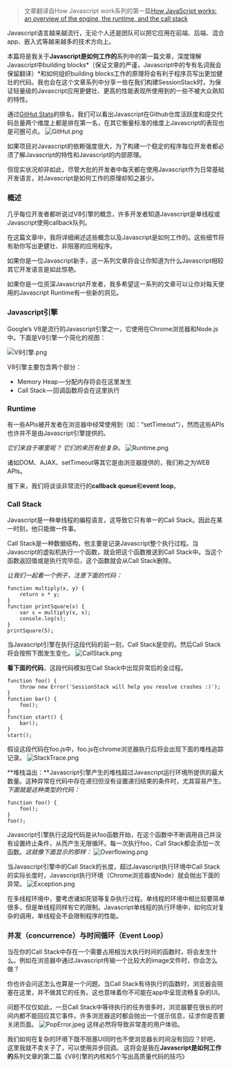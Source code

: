 >文章翻译自How Javascript work系列的第一篇[How JavaScript works: an overview of the engine, the runtime, and the call stack](https://blog.sessionstack.com/how-does-javascript-actually-work-part-1-b0bacc073cf)

Javascript语言越来越流行，无论个人还是团队可以把它应用在前端、后端、混合app、嵌入式等越来越多的技术方向上。

本篇将是我关于**Javascript是如何工作的**系列中的第一篇文章，深度理解Javascript中building blocks*（保证文章的严谨，Javascript中的专有名词我会保留翻译）*和如何组织building blocks工作的原理将会有利于程序员写出更加健壮的代码。我也会在这个文章系列中分享一些在我们构建SessionStack时，为保证轻量级的Javascript应用更健壮、更高的性能表现所使用到的一些不被大众熟知的特性。

通过[GitHut Stats](http://githut.info)的排名，我们可以看出Javascript在Github仓库活跃度和提交代码总量两个维度上都是排在第一名，在其它衡量标准的维度上Javascript的表现也是可圈可点。
![GitHut.png](https://upload-images.jianshu.io/upload_images/704770-31910f7a48ff14e8.png?imageMogr2/auto-orient/strip%7CimageView2/2/w/1240)

如果项目对Javascript的依赖强度很大，为了构建一个稳定的程序每位开发者都必须了解Javascript的特性和Javascript的内部原理。

但现实状况却非如此，尽管大批的开发者中每天都在使用Javascript作为日常基础开发语言，对Javascript是如何工作的原理却知之甚少。

### 概述
几乎每位开发者都听说过V8引擎的概念，许多开发者知道Javascript是单线程或Javascript使用callback队列。

在这篇文章中，我将详细阐述这些概念以及Javascript是如何工作的。这些细节将有助你写出更健壮、非阻塞的应用程序。

如果你是一位Javascript新手，这一系列文章将会让你知道为什么Javascript相较其它开发语言是如此惊艳。

如果你是一位资深Javascript开发者，我多希望这一系列的文章可以让你对每天使用的Javascript Runtime有一些新的洞见。

### Javascript引擎
 Google’s V8是流行的Javascript引擎之一，它使用在Chrome浏览器和Node.js中。下面是V8引擎一个简化的视图：

![V8引擎.png](https://upload-images.jianshu.io/upload_images/704770-05a9dc6ffe51f669.png?imageMogr2/auto-orient/strip%7CimageView2/2/w/1240)

V8引擎主要包含两个部分：
* Memory Heap — 分配内存将会在这里发生
* Call Stack — 回调函数将会在这里执行

### Runtime
有一些APIs被开发者在浏览器中经常使用到（如：“setTimeout”），然而这些APIs也许并不是由Javascript引擎提供的。

*它们来自于哪里呢？*
*它们的来历有些复杂。*
![Runtime.png](https://upload-images.jianshu.io/upload_images/704770-274c37d32c2791cd.png?imageMogr2/auto-orient/strip%7CimageView2/2/w/1240)

诸如DOM、AJAX、setTimeout等其它是由浏览器提供的，我们称之为WEB APIs。

接下来，我们将谈谈非常流行的**callback queue**和**event loop**。

### Call Stack
Javascript是一种单线程的编程语言，这导致它只有单一的Call Stack。因此在某一时刻，他只能做一件事。

Call Stack是一种数据结构，他主要是记录Javascript整个执行过程。当Javascript的虚拟机执行一个函数，就会把这个函数推送到Call Stack中。当这个函数返回值或是执行完毕后，这个函数就会从Call Stack删除。

*让我们一起看一个例子，注意下面的代码：*
```
function multiply(x, y) {
    return x * y;
}
function printSquare(x) {
    var s = multiply(x, x);
    console.log(s);
}
printSquare(5);
```
当Javascript引擎在执行这段代码的前一刻，Call Stack是空的。然后Call Stack将会按照下图发生变化。
![CallStack.png](https://upload-images.jianshu.io/upload_images/704770-c9e7af4528082633.png?imageMogr2/auto-orient/strip%7CimageView2/2/w/1240)

**看下面的代码**，这段代码模拟在Call Stack中出现异常后的全过程。

```
function foo() {
    throw new Error('SessionStack will help you resolve crashes :)');
}
function bar() {
    foo();
}
function start() {
    bar();
}
start();
```
假设这段代码在foo.js中，foo.js在chrome浏览器执行后将会出现下面的堆栈追踪记录。
![StackTrace.png](https://upload-images.jianshu.io/upload_images/704770-dca648e475214650.png?imageMogr2/auto-orient/strip%7CimageView2/2/w/1240)

**堆栈溢出：**Javascript引擎产生的堆栈超过Javascript运行环境所提供的最大数量。这种异常在代码中存在递归但没有设置递归结束的条件时，尤其容易产生。
*下面就是这种类型的代码：*
```
function foo() {
    foo();
}
foo();
```
Javascript引擎执行这段代码是从foo函数开始，在这个函数中不断调用自己并没有设置终止条件，从而产生无限循环。每一次执行foo，Call Stack都会添加一次函数。*这就像下面显示的那样：*
![Overflowing.png](https://upload-images.jianshu.io/upload_images/704770-a3c71cbd76c4ed3b.png?imageMogr2/auto-orient/strip%7CimageView2/2/w/1240)

当Javascript引擎中的Call Stack的长度，超过Javascript执行环境中Call Stack的实际长度时，Javascript执行环境（Chrome浏览器或Node）就会抛出下面的异常。
![Exception.png](https://upload-images.jianshu.io/upload_images/704770-74c6f4e82f16aadb.png?imageMogr2/auto-orient/strip%7CimageView2/2/w/1240)


在多线程环境中，要考虑诸如死锁等复杂执行过程。单线程的环境中相比较要简单很多，但是单线程同样有它的限制。Javascript单线程的执行环境中，如何应对复杂的调用，单线程会不会限制程序的性能。

### 并发（concurrence）与时间循环（Event Loop）
当在你的Call Stack中存在一个需要占用相当大执行时间的函数时，将会发生什么。例如在浏览器中通过Javascript传输一个比较大的image文件时，你会怎么做？

你也许会问这怎么也算是一个问题。当Call Stack有待执行的函数时，浏览器会阻塞在这里，并不做其它的任务。这也意味着你不可能在app中呈现流畅复杂的UI。

问题不仅仅如此，一旦Call Stack中等待执行的任务很多时，浏览器要在很长的时间内都不能回应其它事件。许多浏览器这时都会抛出一个提示信息，征求你是否要关闭页面。
![PopError.jpeg](https://upload-images.jianshu.io/upload_images/704770-4bee70decaa730be.jpeg?imageMogr2/auto-orient/strip%7CimageView2/2/w/1240)
这样必然将导致非常差的用户体验。

我们如何在复杂的环境下既不阻塞UI同时也不使浏览器长时间没有回应？好吧，这里我就不卖关子了，可以使用异步回调。
这将会是我在**Javascript是如何工作的**系列文章的第二篇《V8引擎的内核和5个写出高质量代码的技巧》






